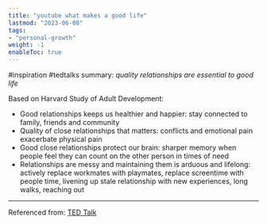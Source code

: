 ```yaml
---
title: "youtube what makes a good life"
lastmod: "2023-06-08"
tags:
- "personal-growth"
weight: -1
enableToc: true
---
```


#inspiration #tedtalks
summary: *quality relationships are essential to good life*

Based on Harvard Study of Adult Development:
- Good relationships keeps us healthier and happier: stay connected to family, friends and community 
- Quality of close relationships that matters: conflicts and emotional pain exacerbate physical pain
- Good close relationships protect our brain: sharper memory when people feel they can count on the other person in times of need
- Relationships are messy and maintaining them is arduous and lifelong: actively replace workmates with playmates, replace screentime with people time, livening up stale relationship with new experiences, long walks, reaching out
---
Referenced from: [TED Talk](https://www.youtube.com/watch?v=8KkKuTCFvzI)